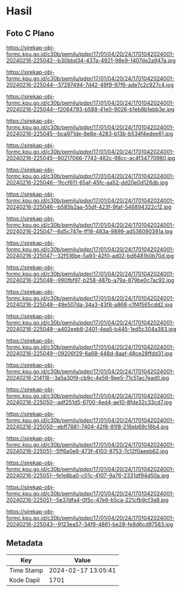 # Hasil

## Foto C Plano

https://sirekap-obj-formc.kpu.go.id/c30b/pemilu/pdpr/17/01/04/20/24/1701042024001-20240216-225042--b30bbd34-437a-4921-98e9-1407de2a947a.jpg

https://sirekap-obj-formc.kpu.go.id/c30b/pemilu/pdpr/17/01/04/20/24/1701042024001-20240216-225044--37297494-7d42-49f9-97f6-ade7c2c927c4.jpg

https://sirekap-obj-formc.kpu.go.id/c30b/pemilu/pdpr/17/01/04/20/24/1701042024001-20240216-225044--f2064793-b588-41e0-9026-b1eb8b1ebb3e.jpg

https://sirekap-obj-formc.kpu.go.id/c30b/pemilu/pdpr/17/01/04/20/24/1701042024001-20240216-225045--bca971de-8e8e-4283-b13b-b534f4edee61.jpg

https://sirekap-obj-formc.kpu.go.id/c30b/pemilu/pdpr/17/01/04/20/24/1701042024001-20240216-225045--80217066-7743-482c-98cc-ac4f34770980.jpg

https://sirekap-obj-formc.kpu.go.id/c30b/pemilu/pdpr/17/01/04/20/24/1701042024001-20240216-225046--1fccf611-65af-45fc-aa52-dd20e0d128db.jpg

https://sirekap-obj-formc.kpu.go.id/c30b/pemilu/pdpr/17/01/04/20/24/1701042024001-20240216-225046--b585b2aa-55df-423f-9faf-546894322c12.jpg

https://sirekap-obj-formc.kpu.go.id/c30b/pemilu/pdpr/17/01/04/20/24/1701042024001-20240216-225047--6d5c747e-ff18-483a-9899-ad536090391a.jpg

https://sirekap-obj-formc.kpu.go.id/c30b/pemilu/pdpr/17/01/04/20/24/1701042024001-20240216-225047--32f516be-5a93-42f0-ad02-bd6481b0b70d.jpg

https://sirekap-obj-formc.kpu.go.id/c30b/pemilu/pdpr/17/01/04/20/24/1701042024001-20240216-225048--990fbf97-b258-487b-a79a-879be0c7ac92.jpg

https://sirekap-obj-formc.kpu.go.id/c30b/pemilu/pdpr/17/01/04/20/24/1701042024001-20240216-225048--49e507da-34a3-43f8-a868-c1f4f565cdd2.jpg

https://sirekap-obj-formc.kpu.go.id/c30b/pemilu/pdpr/17/01/04/20/24/1701042024001-20240216-225049--a402eeb8-2401-4ea5-b445-1ed5c304a383.jpg

https://sirekap-obj-formc.kpu.go.id/c30b/pemilu/pdpr/17/01/04/20/24/1701042024001-20240216-225049--09206f29-6a68-448d-8aaf-48ce28ffdd31.jpg

https://sirekap-obj-formc.kpu.go.id/c30b/pemilu/pdpr/17/01/04/20/24/1701042024001-20240216-214118--3a5a30f9-cb9c-4e56-9ee5-71c51ac7ead0.jpg

https://sirekap-obj-formc.kpu.go.id/c30b/pemilu/pdpr/17/01/04/20/24/1701042024001-20240216-225050--adf251d5-6700-4ed4-ae10-8fde32c33cd7.jpg

https://sirekap-obj-formc.kpu.go.id/c30b/pemilu/pdpr/17/01/04/20/24/1701042024001-20240216-225050--ebff7881-7404-42f8-81f8-216eb69c16b4.jpg

https://sirekap-obj-formc.kpu.go.id/c30b/pemilu/pdpr/17/01/04/20/24/1701042024001-20240216-225051--5ff6a0e6-473f-4103-8753-7c12f0aeeb62.jpg

https://sirekap-obj-formc.kpu.go.id/c30b/pemilu/pdpr/17/01/04/20/24/1701042024001-20240216-225051--fe1e8ba0-c01c-4107-9a76-2331df94d50a.jpg

https://sirekap-obj-formc.kpu.go.id/c30b/pemilu/pdpr/17/01/04/20/24/1701042024001-20240216-225051--5e37dfa4-0f5c-47e6-b5ca-221cfb9cf3a9.jpg

https://sirekap-obj-formc.kpu.go.id/c30b/pemilu/pdpr/17/01/04/20/24/1701042024001-20240216-225043--9123ea57-34f9-4861-be28-fe8d6cd97583.jpg


## Metadata

| Key        | Value               |
| ---------- | ------------------- |
| Time Stamp | 2024-02-17 13:05:41 |
| Kode Dapil | 1701                |



